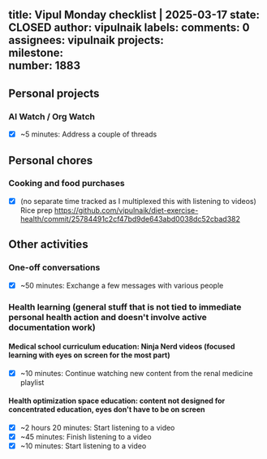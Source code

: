 title:	Vipul Monday checklist | 2025-03-17
state:	CLOSED
author:	vipulnaik
labels:	
comments:	0
assignees:	vipulnaik
projects:	
milestone:	
number:	1883
--
## Personal projects

### AI Watch / Org Watch

- [x] ~5 minutes: Address a couple of threads

## Personal chores

### Cooking and food purchases

- [x] (no separate time tracked as I multiplexed this with listening to videos) Rice prep https://github.com/vipulnaik/diet-exercise-health/commit/25784491c2cf47bd9de643abd0038dc52cbad382

## Other activities

### One-off conversations

- [x] ~50 minutes: Exchange a few messages with various people

### Health learning (general stuff that is not tied to immediate personal health action and doesn't involve active documentation work)

#### Medical school curriculum education: Ninja Nerd videos (focused learning with eyes on screen for the most part)

- [x] ~10 minutes: Continue watching new content from the renal medicine playlist

#### Health optimization space education: content not designed for concentrated education, eyes don't have to be on screen

- [x] ~2 hours 20 minutes: Start listening to a video
- [x] ~45 minutes: Finish listening to a video
- [x] ~10 minutes: Start listening to a video
